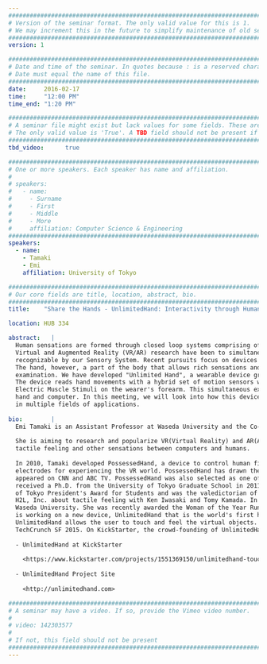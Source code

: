 ```yaml
---
################################################################################
# Version of the seminar format. The only valid value for this is 1. 
# We may increment this in the future to simplify maintenance of old seminars.
################################################################################
version: 1

################################################################################
# Date and time of the seminar. In quotes because : is a reserved character.
# Date must equal the name of this file.
################################################################################
date:     2016-02-17
time:     "12:00 PM"
time_end: "1:20 PM"

################################################################################
# A seminar file might exist but lack values for some fields. These are 'TBD'. 
# The only valid value is 'True'. A TBD field should not be present if 'False'.
################################################################################
tbd_video:      true

################################################################################
# One or more speakers. Each speaker has name and affiliation.
#
# speakers:
#   - name: 
#     - Surname
#     - First
#     - Middle
#     - More
#     affiliation: Computer Science & Engineering 
################################################################################
speakers:
  - name: 
    - Tamaki
    - Emi
    affiliation: University of Tokyo 

################################################################################
# Our core fields are title, location, abstract, bio.
################################################################################
title:    "Share the Hands - UnlimitedHand: Interactivity through Human Hand Somatics"

location: HUB 334

abstract:   |
  Human sensations are formed through closed loop systems comprising of both an Input and an Output. The agenda for 
  Virtual and Augmented Reality (VR/AR) research have been to simultaneously provide the two, modeling sensations 
  recognizable by our Sensory System. Recent pursuits focus on devices that augment visual and auditory faculties. 
  The hand, however, a part of the body that allows rich sensations and expressions to be articulated, deserve closer 
  examination. We have developed "Unlimited Hand", a wearable device granting a human hand access to virtual dimensions. 
  The device reads hand movements with a hybrid set of motion sensors while triggering hand motions by exerting 
  Electric Muscle Stimuli on the wearer's forearm. This simultaneous exchange initiates a closed loop between human 
  hand and computer. In this meeting, we will look into how this device is capable of providing new tactile experiences 
  in multiple fields of applications.
  
bio:        |
  Emi Tamaki is an Assistant Professor at Waseda University and the Co-Founder and Chief Researcher of H2L, Inc.
  
  She is aiming to research and popularize VR(Virtual Reality) and AR(Augmented Reality) in the transmission of the 
  tactile feeling and other sensations between computers and humans.
  
  In 2010, Tamaki developed PossessedHand, a device to control human finger movements by a computer and wearable 
  electrodes for experiencing the VR world. PossessedHand has drawn the attention of many scientific societies and has 
  appeared on CNN and ABC TV. PossessedHand was also selected as one of Time magazine's Best 50 Inventions. Tamaki 
  received a Ph.D. from the University of Tokyo Graduate School in 2011. In the same year, she received the University 
  of Tokyo President's Award for Students and was the valedictorian of her class. In 2012, she started up a company, 
  H2L, Inc. about tactile feeling with Ken Iwasaki and Tomy Kamada. In 2013, Tamaki resumed research activities at 
  Waseda University. She was recently awarded the Woman of the Year Runner-up Prize in the Nikkei Woman. From 2013 she 
  is working on a new device, UnlimitedHand that is the world's first haptic controller in the VR game world. 
  UnlimitedHand allows the user to touch and feel the virtual objects. UnlimitedHand was launched at September, 2015 at 
  TechCrunch SF 2015. On KickStarter, the crowd-founding of UnlimitedHand reached their goal in just 22 hours.
  
  - UnlimitedHand at KickStarter 
  
    <https://www.kickstarter.com/projects/1551369150/unlimitedhand-touch-and-feel-the-game-world/description>
  
  - UnlimitedHand Project Site 
  
    <http://unlimitedhand.com>

################################################################################
# A seminar may have a video. If so, provide the Vimeo video number.
#
# video: 142303577
#
# If not, this field should not be present 
################################################################################
---
```

